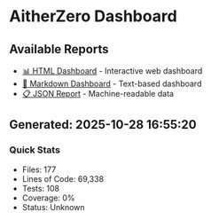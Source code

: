 # AitherZero Dashboard

## Available Reports

- [📊 HTML Dashboard](dashboard.html) - Interactive web dashboard
- [📝 Markdown Dashboard](dashboard.md) - Text-based dashboard
- [📋 JSON Report](dashboard.json) - Machine-readable data

## Generated: 2025-10-28 16:55:20

### Quick Stats
- Files: 177
- Lines of Code: 69,338
- Tests: 108
- Coverage: 0%
- Status: Unknown
